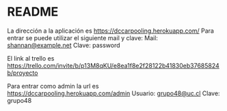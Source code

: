 # README


La dirección a la aplicación es https://dccarpooling.herokuapp.com/
Para entrar se puede utilizar el siguiente mail y clave:
Mail: shannan@example.net
Clave: password

El link al trello es https://trello.com/invite/b/p13M8qKU/e8ea1f8e2f28122b41830eb37685824b/proyecto

Para entrar como admin la url es https://dccarpooling.herokuapp.com/admin
Usuario: grupo48@uc.cl
Clave: grupo48